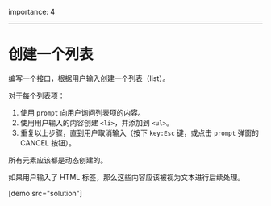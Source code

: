 importance: 4

---

# 创建一个列表

编写一个接口，根据用户输入创建一个列表（list）。

对于每个列表项：

1. 使用 `prompt` 向用户询问列表项的内容。
2. 使用用户输入的内容创建 `<li>`，并添加到 `<ul>`。
3. 重复以上步骤，直到用户取消输入（按下 `key:Esc` 键，或点击 `prompt` 弹窗的 CANCEL 按钮）。

所有元素应该都是动态创建的。

如果用户输入了 HTML 标签，那么这些内容应该被视为文本进行后续处理。

[demo src="solution"]
